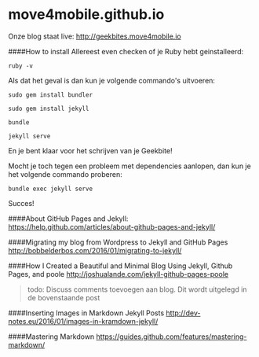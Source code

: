 # move4mobile.github.io

Onze blog staat live: http://geekbites.move4mobile.io

####How to install
Allereest even checken of je Ruby hebt geinstalleerd:

`ruby -v`

Als dat het geval is dan kun je volgende commando's uitvoeren:

`sudo gem install bundler`

`sudo gem install jekyll`

`bundle`

`jekyll serve`

En je bent klaar voor het schrijven van je Geekbite!

Mocht je toch tegen een probleem met dependencies aanlopen, dan kun je het volgende commando proberen:

`bundle exec jekyll serve`

Succes!

####About GitHub Pages and Jekyll:
https://help.github.com/articles/about-github-pages-and-jekyll/

####Migrating my blog from Wordpress to Jekyll and GitHub Pages
http://bobbelderbos.com/2016/01/migrating-to-jekyll/

####How I Created a Beautiful and Minimal Blog Using Jekyll, Github Pages, and poole
http://joshualande.com/jekyll-github-pages-poole

> todo: Discuss comments toevoegen aan blog. Dit wordt uitgelegd in de bovenstaande post

####Inserting Images in Markdown Jekyll Posts
http://dev-notes.eu/2016/01/images-in-kramdown-jekyll/

####Mastering Markdown
https://guides.github.com/features/mastering-markdown/
